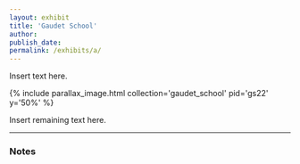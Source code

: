 ```yaml
---
layout: exhibit
title: 'Gaudet School'
author: 
publish_date: 
permalink: /exhibits/a/
---
```


Insert text here.


{% include parallax_image.html collection='gaudet_school' pid='gs22' y='50%' %}


Insert remaining text here.

---

### Notes

[^1]: 

[^2]: 